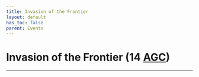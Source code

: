 ```yaml
---
title: Invasion of the Frontier
layout: default
has_toc: false
parent: Events
---
```


# Invasion of the Frontier (14 [AGC])


----

[BGC]: ../../history/#history
[AGC]: ../../history/#history